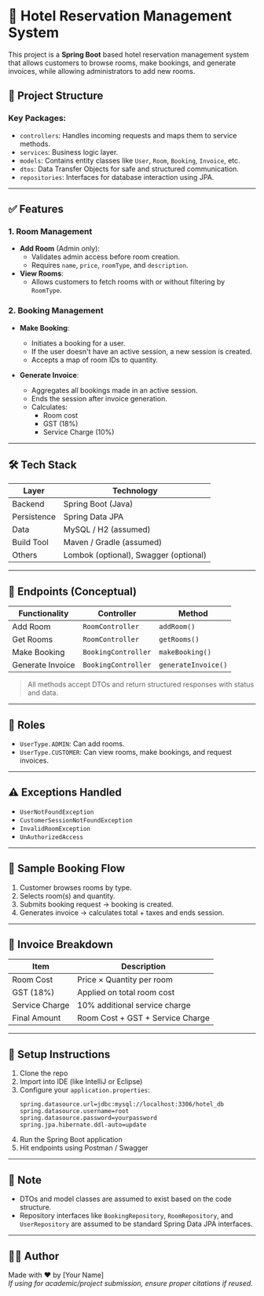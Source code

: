 
# 🏨 Hotel Reservation Management System

This project is a **Spring Boot** based hotel reservation management system that allows customers to browse rooms, make bookings, and generate invoices, while allowing administrators to add new rooms.

## 📂 Project Structure

### Key Packages:
- `controllers`: Handles incoming requests and maps them to service methods.
- `services`: Business logic layer.
- `models`: Contains entity classes like `User`, `Room`, `Booking`, `Invoice`, etc.
- `dtos`: Data Transfer Objects for safe and structured communication.
- `repositories`: Interfaces for database interaction using JPA.

---

## ✅ Features

### 1. **Room Management**
- **Add Room** (Admin only):
  - Validates admin access before room creation.
  - Requires `name`, `price`, `roomType`, and `description`.
- **View Rooms**:
  - Allows customers to fetch rooms with or without filtering by `RoomType`.

### 2. **Booking Management**
- **Make Booking**:
  - Initiates a booking for a user.
  - If the user doesn't have an active session, a new session is created.
  - Accepts a map of room IDs to quantity.

- **Generate Invoice**:
  - Aggregates all bookings made in an active session.
  - Ends the session after invoice generation.
  - Calculates:
    - Room cost
    - GST (18%)
    - Service Charge (10%)

---

## 🛠 Tech Stack

| Layer         | Technology                  |
|---------------|-----------------------------|
| Backend       | Spring Boot (Java)          |
| Persistence   | Spring Data JPA             |
| Data          | MySQL / H2 (assumed)        |
| Build Tool    | Maven / Gradle (assumed)    |
| Others        | Lombok (optional), Swagger (optional) |

---

## 📌 Endpoints (Conceptual)

| Functionality       | Controller           | Method              |
|---------------------|----------------------|---------------------|
| Add Room            | `RoomController`     | `addRoom()`         |
| Get Rooms           | `RoomController`     | `getRooms()`        |
| Make Booking        | `BookingController`  | `makeBooking()`     |
| Generate Invoice    | `BookingController`  | `generateInvoice()` |

> All methods accept DTOs and return structured responses with status and data.

---

## 🔐 Roles

- `UserType.ADMIN`: Can add rooms.
- `UserType.CUSTOMER`: Can view rooms, make bookings, and request invoices.

---

## ⚠️ Exceptions Handled

- `UserNotFoundException`
- `CustomerSessionNotFoundException`
- `InvalidRoomException`
- `UnAuthorizedAccess`

---

## 🧪 Sample Booking Flow

1. Customer browses rooms by type.
2. Selects room(s) and quantity.
3. Submits booking request → booking is created.
4. Generates invoice → calculates total + taxes and ends session.

---

## 🧾 Invoice Breakdown

| Item             | Description                        |
|------------------|------------------------------------|
| Room Cost        | Price × Quantity per room          |
| GST (18%)        | Applied on total room cost         |
| Service Charge   | 10% additional service charge       |
| Final Amount     | Room Cost + GST + Service Charge   |

---

## 🔧 Setup Instructions

1. Clone the repo
2. Import into IDE (like IntelliJ or Eclipse)
3. Configure your `application.properties`:
   ```properties
   spring.datasource.url=jdbc:mysql://localhost:3306/hotel_db
   spring.datasource.username=root
   spring.datasource.password=yourpassword
   spring.jpa.hibernate.ddl-auto=update
   ```
4. Run the Spring Boot application
5. Hit endpoints using Postman / Swagger

---

## 📄 Note

- DTOs and model classes are assumed to exist based on the code structure.
- Repository interfaces like `BookingRepository`, `RoomRepository`, and `UserRepository` are assumed to be standard Spring Data JPA interfaces.

---

## 👨‍💻 Author

Made with ❤️ by [Your Name]  
_If using for academic/project submission, ensure proper citations if reused._

